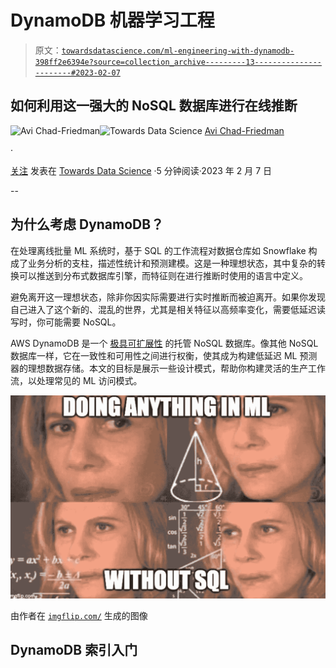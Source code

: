 # DynamoDB 机器学习工程

> 原文：[`towardsdatascience.com/ml-engineering-with-dynamodb-398ff2e6394e?source=collection_archive---------13-----------------------#2023-02-07`](https://towardsdatascience.com/ml-engineering-with-dynamodb-398ff2e6394e?source=collection_archive---------13-----------------------#2023-02-07)

## 如何利用这一强大的 NoSQL 数据库进行在线推断

[](https://medium.com/@achad?source=post_page-----398ff2e6394e--------------------------------)![Avi Chad-Friedman](https://medium.com/@achad?source=post_page-----398ff2e6394e--------------------------------)[](https://towardsdatascience.com/?source=post_page-----398ff2e6394e--------------------------------)![Towards Data Science](https://towardsdatascience.com/?source=post_page-----398ff2e6394e--------------------------------) [Avi Chad-Friedman](https://medium.com/@achad?source=post_page-----398ff2e6394e--------------------------------)

·

[关注](https://medium.com/m/signin?actionUrl=https%3A%2F%2Fmedium.com%2F_%2Fsubscribe%2Fuser%2F22da9d6fd08a&operation=register&redirect=https%3A%2F%2Ftowardsdatascience.com%2Fml-engineering-with-dynamodb-398ff2e6394e&user=Avi+Chad-Friedman&userId=22da9d6fd08a&source=post_page-22da9d6fd08a----398ff2e6394e---------------------post_header-----------) 发表在 [Towards Data Science](https://towardsdatascience.com/?source=post_page-----398ff2e6394e--------------------------------) ·5 分钟阅读·2023 年 2 月 7 日[](https://medium.com/m/signin?actionUrl=https%3A%2F%2Fmedium.com%2F_%2Fvote%2Ftowards-data-science%2F398ff2e6394e&operation=register&redirect=https%3A%2F%2Ftowardsdatascience.com%2Fml-engineering-with-dynamodb-398ff2e6394e&user=Avi+Chad-Friedman&userId=22da9d6fd08a&source=-----398ff2e6394e---------------------clap_footer-----------)

--

[](https://medium.com/m/signin?actionUrl=https%3A%2F%2Fmedium.com%2F_%2Fbookmark%2Fp%2F398ff2e6394e&operation=register&redirect=https%3A%2F%2Ftowardsdatascience.com%2Fml-engineering-with-dynamodb-398ff2e6394e&source=-----398ff2e6394e---------------------bookmark_footer-----------)

## 为什么考虑 DynamoDB？

在处理离线批量 ML 系统时，基于 SQL 的工作流程对数据仓库如 Snowflake 构成了业务分析的支柱，描述性统计和预测建模。这是一种理想状态，其中复杂的转换可以推送到分布式数据库引擎，而特征则在进行推断时使用的语言中定义。

避免离开这一理想状态，除非你因实际需要进行实时推断而被迫离开。如果你发现自己进入了这个新的、混乱的世界，尤其是相关特征以高频率变化，需要低延迟读写时，你可能需要 NoSQL。

AWS DynamoDB 是一个 [极具可扩展性](https://www.allthingsdistributed.com/files/amazon-dynamo-sosp2007.pdf) 的托管 NoSQL 数据库。像其他 NoSQL 数据库一样，它在一致性和可用性之间进行权衡，使其成为构建低延迟 ML 预测器的理想数据存储。本文的目标是展示一些设计模式，帮助你构建灵活的生产工作流，以处理常见的 ML 访问模式。

![](img/509e98e06ba6dc121d8d2fc4b316fb54.png)

由作者在 [`imgflip.com/`](https://imgflip.com/) 生成的图像

## **DynamoDB 索引入门**
